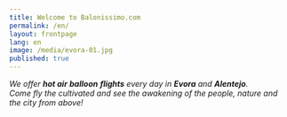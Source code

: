 ```yaml
---
title: Welcome to Balonissimo.com
permalink: /en/
layout: frontpage
lang: en
image: /media/evora-01.jpg
published: true
---
```

*We offer **hot air** **balloon** **flights** every day in **Evora** and **Alentejo**.  
Come fly the cultivated and see the awakening of the people, nature and the city from above!*

